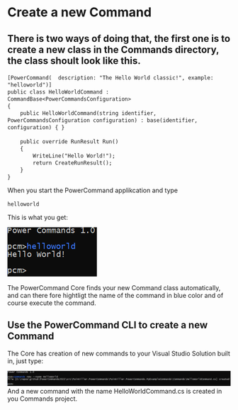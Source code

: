 # Create a new Command

## There is two ways of doing that, the first one is to create a new class in the Commands directory, the class shoult look like this.

``` 
[PowerCommand(  description: "The Hello World classic!", example: "helloworld")]
public class HelloWorldCommand : CommandBase<PowerCommandsConfiguration>
{
    public HelloWorldCommand(string identifier, PowerCommandsConfiguration configuration) : base(identifier, configuration) { }

    public override RunResult Run()
    {
        WriteLine("Hello World!");
        return CreateRunResult();
    }
}
```

When you start the PowerCommand applikcation and type
```
helloworld
```
This is what you get:

![Alt text](HelloWorld.png?raw=true "Component Diagram")

The PowerCommand Core finds your new Command class automatically, and can  there fore hightligt the name of the command in blue color and of course execute the command.

## Use the PowerCommand CLI to create a new Command
The Core has creation of new commands to your Visual Studio Solution built in, just type:

![Alt text](NewCommand.png?raw=true "Component Diagram")
And a new command with the name HelloWorldCommand.cs is created in you Commands project.
